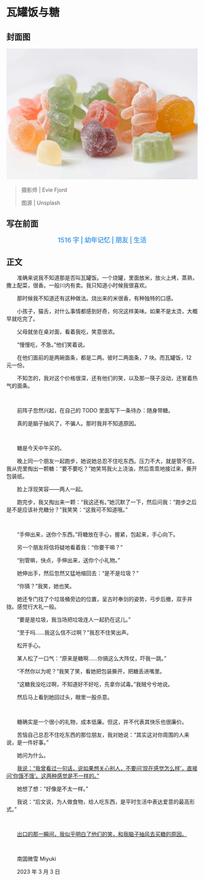 # 瓦罐饭与糖

## 封面图

![](https://raw.githubusercontent.com/TinySnow/GithubImageHosting/main/blog/articles/literature/evie-fjord-wfIaDGcvXOo-unsplash.jpg)

> 摄影师 | Evie Fjord
>
> 图源 | Unsplash

## 写在前面

<p style="color:#50a3eb; text-align:center; font-weight:bold; font-size:larger;">1516 字 | 幼年记忆 | 朋友 | 生活</p>

## 正文

　　准确来说我不知道那是否叫瓦罐饭。一个烧罐，里面放米，放火上烤，蒸熟，撒上配菜，很香。一般川内有卖。我只知道小时候我很喜欢。

　　那时候我不知道还有这种做法。烧出来的米很香，有种独特的口感。

　　小孩子，猫舌，对什么事情都感到好奇，何况这样美味。如果不是太烫，大概早就吃完了。

　　父母就坐在桌对面，看着我吃，笑意很浓。

　　“慢慢吃，不急。”他们笑着说。

　　在他们面前的是两碗面条，都是二两。彼时二两面条，7 块。而瓦罐饭，12 元一份。

　　不知怎的，我对这个价格很深，还有他们的笑，以及那一筷子没动，还冒着热气的面条。

<br />

　　前阵子忽然兴起，在自己的 TODO 里面写下一条待办：随身带糖。

　　真的是脑子抽风了，不骗人。那时我并不知道原因。

<br />

　　糖是今天中午买的。

　　晚上同一个朋友一起跑步，她说她总忍不住吃东西。压力不大，就是管不住。我从兜里掏出一颗糖：“要不要吃？”她笑骂我火上浇油，然后乖乖地接过来，撕开包装纸。

　　脸上浮现笑容——两人一起。

　　跑完步，我又掏出来一颗：“我这还有。”她沉默了一下，然后问我：“跑步之后是不是应该补充糖分？”我笑笑：“这我可不知道哦。”

<br />

　　“手伸出来，送你个东西。”将糖放在手心，握紧，包起来，手心向下。

　　另一个朋友将信将疑地看着我：“你要干嘛？”

　　“别管嘛，快点，手伸出来，送你个小礼物。”

　　她伸出手，然后忽然又猛地缩回去：“是不是垃圾？”

　　“你猜？”我笑，她也笑。

　　她还专门找了个垃圾桶旁边的位置，呈古时奉剑的姿势，弓步后撤，双手并拢。感觉行大礼一般。

　　“要是是垃圾，我当场把垃圾连人一起扔在这儿。”

　　“至于吗……我这么信不过啊？”我忍不住笑出声。

　　松开手心。

　　某人松了一口气：“原来是糖啊……你搞这么大阵仗，吓我一跳。”

　　“不然你以为呢？”我笑了笑，看她把包装撕开，把糖丢进嘴里。

　　“这糖我没吃过啊，不知道好不好吃，先拿你试毒。”我贼兮兮地说。

　　然后马上看到她回过头，眼里一股杀意。

<br />

　　糖确实是一个很小的礼物，成本低廉。但这，并不代表其快乐也很廉价。

　　苦恼自己总忍不住吃东西的那位朋友，我对她说：“其实这对你周围的人来说，是一件好事。”

　　她问为什么。

　　<u>我说：“我曾看过一句话，说如果想关心别人，不要问‘现在感觉怎么样’，直接问‘你饿不饿’。这两种感觉是不一样的。”</u>

　　她想了想：“好像是不太一样。”

　　我说：“后文说，为人做食物，给人吃东西，是平时生活中表达爱意的最高形式。”

<br />

　　<u>出口的那一瞬间，我似乎明白了他们的笑，和我脑子抽风去买糖的原因。</u>

<br />

　　南国微雪 Miyuki

　　2023 年 3 月 3 日